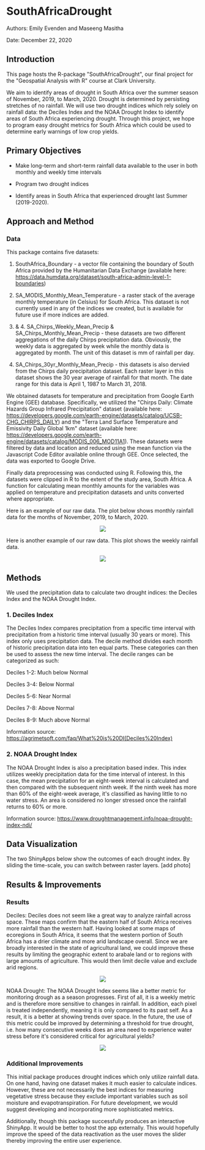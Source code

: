 # SouthAfricaDrought

Authors: Emily Evenden and Maseeng Masitha

Date: December 22, 2020

## Introduction

This page hosts the R-package "SouthAfricaDrought", our final project for the "Geospatial Analysis with R" course at Clark University. 

We aim to identify areas of drought in South Africa over the summer season of November, 2019, to March, 2020. Drought is determined by persisting stretches of no rainfall. We will use two drought indices which rely solely on rainfall data: the Deciles Index and the NOAA Drought Index to identify areas of South Africa experiencing drought. Through this project, we hope to program easy drought metrics for South Africa which could be used to determine early warnings of low crop yields.

## Primary Objectives

- Make long-term and short-term rainfall data available to the user in both monthly and weekly time intervals

- Program two drought indices

- Identify areas in South Africa that experienced drought last Summer (2019-2020).


## Approach and Method

### Data

This package contains five datasets:

  1. SouthAfrica_Boundary - a vector file containing the boundary of South Africa provided by the Humanitarian Data Exchange (available here: https://data.humdata.org/dataset/south-africa-admin-level-1-boundaries)
  
  2. SA_MODIS_Monthly_Mean_Temperature - a raster stack of the average monthly temperature (in Celsius) for South Africa. This dataset is not currently used in any of the indices we created, but is available for future use if more indices are added.
  
  3. & 4. SA_Chirps_Weekly_Mean_Precip & SA_Chirps_Monthly_Mean_Precip - these datasets are two different aggregations of the daily Chirps precipitation data. Obviously, the weekly data is aggregated by week while the monthly data is aggregated by month. The unit of this dataset is mm of rainfall per day.
  
  5. SA_Chirps_30yr_Monthly_Mean_Precip - this datasets is also dervied from the Chirps daily precipitation dataset. Each raster layer in this dataset shows the 30 year average of rainfall for that month. The date range for this data is April 1, 1987 to March 31, 2018. 

We obtained datasets for temperature and precipitation from Google Earth Engine (GEE) database. Specifically, we utilized the "Chirps Daily: Climate Hazards Group Infrared Precipitation" dataset (available here: https://developers.google.com/earth-engine/datasets/catalog/UCSB-CHG_CHIRPS_DAILY) and the "Terra Land Surface Temperature and Emissivity Daily Global 1km" dataset (available here: https://developers.google.com/earth-engine/datasets/catalog/MODIS_006_MOD11A1). These datasets were filtered by data and location and reduced using the mean function via the Javascript Code Editor available online through GEE. Once selected, the data was exported to Google Drive.  

Finally data preprocessing was conducted using R. Following this, the datasets were clipped in R to the extent of the study area, South Africa. A function for calculating mean monthly amounts for the variables was applied on temperature and precipitation datasets and units converted where appropriate. 

Here is an example of our raw data. The plot below shows monthly rainfall data for the months of November, 2019, to March, 2020.

<p align="center">
  <img src="https://user-images.githubusercontent.com/54719919/102922868-ba682700-445c-11eb-905f-71d68a5bd8d6.png">
</p>

Here is another example of our raw data. This plot shows the weekly rainfall data. 

<p align="center">
  <img src="https://user-images.githubusercontent.com/54719919/102922735-842aa780-445c-11eb-9fec-a2c0f0dd4baf.png">
</p>

## Methods

We used the precipitation data to calculate two drought indices: the Deciles Index and the NOAA Drought Index. 

### 1. Deciles Index

The Deciles Index compares precipitation from a specific time interval with precipitation from a historic time interval (usually 30 years or more). This index only uses precipitation data. The decile method divides each month of historic precipitation data  into ten equal parts. These categories can then be used to assess the new time interval. The decile ranges can be categorized as such:

  Deciles 1-2: Much below Normal
  
  Deciles 3-4: Below Normal
  
  Deciles 5-6: Near Normal
  
  Deciles 7-8: Above Normal
  
  Deciles 8-9: Much above Normal

Information source: https://agrimetsoft.com/faq/What%20is%20DI(Deciles%20Index)

### 2. NOAA Drought Index

The NOAA Drought Index is also a precipitation based index. This index utilizes weekly precipitation data for the time interval of interest. In this case, the mean precipitation for an eight-week interval is calculated and then compared with the subsequent ninth week. If the ninth week has more than 60% of the eight-week average, it's classified as having little to no water stress. An area is considered no longer stressed once the rainfall returns to 60% or more. 

Information source: https://www.droughtmanagement.info/noaa-drought-index-ndi/

## Data Visualization

The two ShinyApps below show the outcomes of each drought index. By sliding the time-scale, you can switch between raster layers. 
[add photo]
## Results & Improvements

### Results

Deciles: Deciles does not seem like a great way to analyze rainfall across space. These maps confirm that the eastern half of South Africa receives more rainfall than the western half. Having looked at some maps of ecoregions in South Africa, it seems that the western portion of South Africa has a drier climate and more arid landscape overall. Since we are broadly interested in the state of agricultural land, we could improve these results by limiting the geographic extent to arabale land or to regions with large amounts of agriculture. This would then limit decile value and exclude arid regions. 

<p align="center">
  <img src="https://user-images.githubusercontent.com/54719919/102922737-842aa780-445c-11eb-92b2-4051b95d4488.png">
</p>

NOAA Drought: The NOAA Drought Index seems like a better metric for monitoring drough as a season progresses. First of all, it is a weekly metric and is therefore more sensitive to changes in rainfall. In addition, each pixel is treated independently, meaning it is only compared to its past self. As a result, it is a better at showing trends over space. In the future, the use of this metric could be improved by determining a threshold for true drought, i.e. how many consecutive weeks does an area need to experience water stress before it's considered critical for agricultural yields?  

<p align="center">
  <img src="https://user-images.githubusercontent.com/54719919/102922738-842aa780-445c-11eb-9b2c-4f54e48926eb.png">
</p>

### Additional Improvements

This initial package produces drought indices which only utilize rainfall data. On one hand, having one dataset makes it much easier to calculate indices. However, these are not necessarily the best indices for measuring vegetative stress because they exclude important variables such as soil moisture and evapotranspiration. For future development, we would suggest developing and incorporating more sophisticated metrics. 

Additionally, though this package successfully produces an interactive ShinyApp. It would be better to host the app externally. This would hopefully improve the speed of the data reactivation as the user moves the slider thereby improving the entire user experience. 

